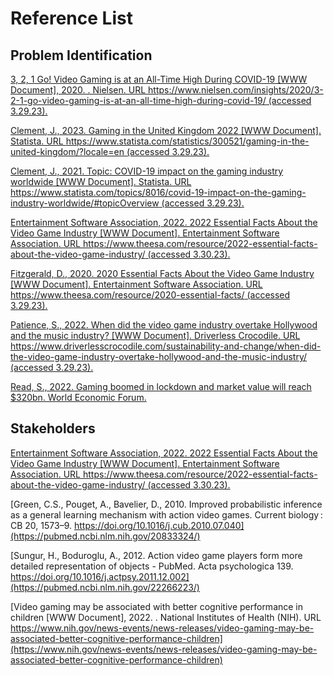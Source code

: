# Reference List

## Problem Identification

[3, 2, 1 Go! Video Gaming is at an All-Time High During COVID-19 \[WWW Document\], 2020. . Nielsen. URL https://www.nielsen.com/insights/2020/3-2-1-go-video-gaming-is-at-an-all-time-high-during-covid-19/ (accessed 3.29.23).](https://www.nielsen.com/insights/2020/3-2-1-go-video-gaming-is-at-an-all-time-high-during-covid-19/)

[Clement, J., 2023. Gaming in the United Kingdom 2022 \[WWW Document\]. Statista. URL https://www.statista.com/statistics/300521/gaming-in-the-united-kingdom/?locale=en (accessed 3.29.23).](https://www.statista.com/statistics/300521/gaming-in-the-united-kingdom/?locale=en)

[Clement, J., 2021. Topic: COVID-19 impact on the gaming industry worldwide \[WWW Document\]. Statista. URL https://www.statista.com/topics/8016/covid-19-impact-on-the-gaming-industry-worldwide/#topicOverview (accessed 3.29.23).](https://www.statista.com/topics/8016/covid-19-impact-on-the-gaming-industry-worldwide/#topicOverview)

[Entertainment Software Association, 2022. 2022 Essential Facts About the Video Game Industry \[WWW Document\]. Entertainment Software Association. URL https://www.theesa.com/resource/2022-essential-facts-about-the-video-game-industry/ (accessed 3.30.23).](https://www.theesa.com/resource/2022-essential-facts-about-the-video-game-industry/)

[Fitzgerald, D., 2020. 2020 Essential Facts About the Video Game Industry \[WWW Document\]. Entertainment Software Association. URL https://www.theesa.com/resource/2020-essential-facts/ (accessed 3.29.23).](reference-list.md#problem-identification)

[Patience, S., 2022. When did the video game industry overtake Hollywood and the music industry? \[WWW Document\]. Driverless Crocodile. URL https://www.driverlesscrocodile.com/sustainability-and-change/when-did-the-video-game-industry-overtake-hollywood-and-the-music-industry/ (accessed 3.29.23).](https://www.driverlesscrocodile.com/sustainability-and-change/when-did-the-video-game-industry-overtake-hollywood-and-the-music-industry/)

[Read, S., 2022. Gaming boomed in lockdown and market value will reach $320bn. World Economic Forum.](https://www.weforum.org/agenda/2022/07/gaming-pandemic-lockdowns-pwc-growth/)

## Stakeholders

[Entertainment Software Association, 2022. 2022 Essential Facts About the Video Game Industry \[WWW Document\]. Entertainment Software Association. URL https://www.theesa.com/resource/2022-essential-facts-about-the-video-game-industry/ (accessed 3.30.23).](https://www.theesa.com/resource/2022-essential-facts-about-the-video-game-industry/)

[Green, C.S., Pouget, A., Bavelier, D., 2010. Improved probabilistic inference as a general learning mechanism with action video games. Current biology : CB 20, 1573–9. https://doi.org/10.1016/j.cub.2010.07.040](https://pubmed.ncbi.nlm.nih.gov/20833324/)

[Sungur, H., Boduroglu, A., 2012. Action video game players form more detailed representation of objects - PubMed. Acta psychologica 139. https://doi.org/10.1016/j.actpsy.2011.12.002](https://pubmed.ncbi.nlm.nih.gov/22266223/)

[Video gaming may be associated with better cognitive performance in children \[WWW Document\], 2022. . National Institutes of Health (NIH). URL https://www.nih.gov/news-events/news-releases/video-gaming-may-be-associated-better-cognitive-performance-children](https://www.nih.gov/news-events/news-releases/video-gaming-may-be-associated-better-cognitive-performance-children)
